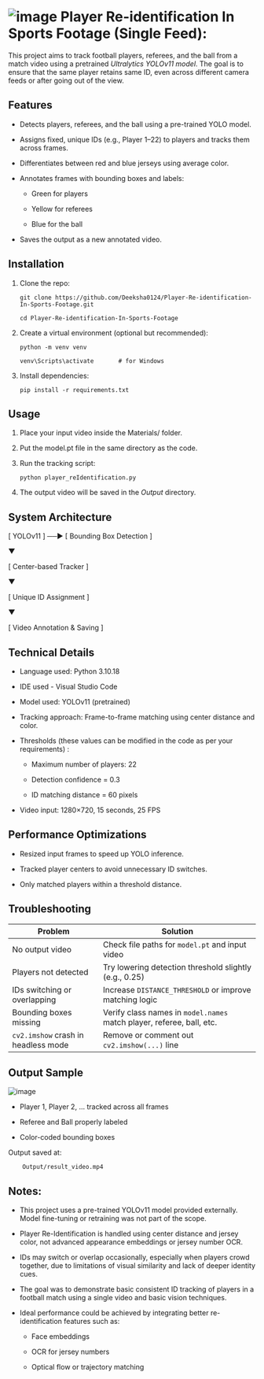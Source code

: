 # ![image](https://github.com/user-attachments/assets/a0c42d93-2347-4f2d-90bc-68b103a34414)  Player Re-identification In Sports Footage (Single Feed): 

This project aims to track football players, referees, and the ball from a match video using a pretrained *Ultralytics YOLOv11 model*. The goal is to ensure that the same player retains same ID, even across different camera feeds or after going out of the view.


## Features

- Detects players, referees, and the ball using a pre-trained YOLO model.

- Assigns fixed, unique IDs (e.g., Player 1–22) to players and tracks them across frames.

- Differentiates between red and blue jerseys using average color.

- Annotates frames with bounding boxes and labels:

    - Green for players

    - Yellow for referees

    - Blue for the ball

- Saves the output as a new annotated video.


## Installation

1. Clone the repo:

       git clone https://github.com/Deeksha0124/Player-Re-identification-In-Sports-Footage.git
   
       cd Player-Re-identification-In-Sports-Footage


2. Create a virtual environment (optional but recommended):

       python -m venv venv
    
       venv\Scripts\activate       # for Windows
 
3. Install dependencies:
  
       pip install -r requirements.txt



## Usage

1. Place your input video inside the Materials/ folder.

2. Put the model.pt file in the same directory as the code.

3. Run the tracking script:

       python player_reIdentification.py
   
5. The output video will be saved in the *Output* directory.


## System Architecture

[ YOLOv11 ] ──► [ Bounding Box Detection ]
			
   ▼
			
[ Center-based Tracker ]
   
   ▼
			
[ Unique ID Assignment ]

   ▼
			
[ Video Annotation & Saving ]


## Technical Details

- Language used: Python 3.10.18

- IDE used - Visual Studio Code

- Model used: YOLOv11 (pretrained)

- Tracking approach: Frame-to-frame matching using center distance and color.

- Thresholds (these values can be modified in the code as per your requirements) :

    - Maximum number of players: 22

    - Detection confidence = 0.3

    - ID matching distance = 60 pixels

- Video input: 1280×720, 15 seconds, 25 FPS


##  Performance Optimizations

- Resized input frames to speed up YOLO inference.

- Tracked player centers to avoid unnecessary ID switches.

- Only matched players within a threshold distance.

## Troubleshooting

| Problem                          | Solution                                                                 |
|----------------------------------|--------------------------------------------------------------------------|
| No output video                  | Check file paths for `model.pt` and input video                          |
| Players not detected             | Try lowering detection threshold slightly (e.g., 0.25)                   |
| IDs switching or overlapping     | Increase `DISTANCE_THRESHOLD` or improve matching logic                  |
| Bounding boxes missing           | Verify class names in `model.names` match player, referee, ball, etc.   |
| `cv2.imshow` crash in headless mode | Remove or comment out `cv2.imshow(...)` line                          |



## Output Sample

![image](https://github.com/user-attachments/assets/89744aa2-ba29-4bb3-8367-af5eb9633bd1)

- Player 1, Player 2, ... tracked across all frames

- Referee and Ball properly labeled

- Color-coded bounding boxes

Output saved at: 

        Output/result_video.mp4



## Notes:

- This project uses a pre-trained YOLOv11 model provided externally. Model fine-tuning or retraining was not part of the scope.

- Player Re-Identification is handled using center distance and jersey color, not advanced appearance embeddings or jersey number OCR.

- IDs may switch or overlap occasionally, especially when players crowd together, due to limitations of visual similarity and lack of deeper identity cues.

- The goal was to demonstrate basic consistent ID tracking of players in a football match using a single video and basic vision techniques.

- Ideal performance could be achieved by integrating better re-identification features such as:

  - Face embeddings

  - OCR for jersey numbers

  - Optical flow or trajectory matching


